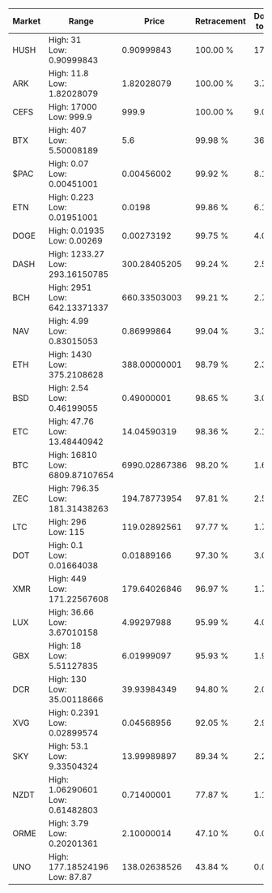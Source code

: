 | Market | Range | Price| Retracement | Doubles to 50% |
| --- | --- | --- | --- | --- |
| HUSH | High: 31<br />Low: 0.90999843 | 0.90999843 | 100.00 % | 17.53 |
| ARK | High: 11.8<br />Low: 1.82028079 | 1.82028079 | 100.00 % | 3.74 |
| CEFS | High: 17000<br />Low: 999.9 | 999.9 | 100.00 % | 9.00 |
| BTX | High: 407<br />Low: 5.50008189 | 5.6 | 99.98 % | 36.83 |
| $PAC | High: 0.07<br />Low: 0.00451001 | 0.00456002 | 99.92 % | 8.17 |
| ETN | High: 0.223<br />Low: 0.01951001 | 0.0198 | 99.86 % | 6.12 |
| DOGE | High: 0.01935<br />Low: 0.00269 | 0.00273192 | 99.75 % | 4.03 |
| DASH | High: 1233.27<br />Low: 293.16150785 | 300.28405205 | 99.24 % | 2.54 |
| BCH | High: 2951<br />Low: 642.13371337 | 660.33503003 | 99.21 % | 2.72 |
| NAV | High: 4.99<br />Low: 0.83015053 | 0.86999864 | 99.04 % | 3.34 |
| ETH | High: 1430<br />Low: 375.2108628 | 388.00000001 | 98.79 % | 2.33 |
| BSD | High: 2.54<br />Low: 0.46199055 | 0.49000001 | 98.65 % | 3.06 |
| ETC | High: 47.76<br />Low: 13.48440942 | 14.04590319 | 98.36 % | 2.18 |
| BTC | High: 16810<br />Low: 6809.87107654 | 6990.02867386 | 98.20 % | 1.69 |
| ZEC | High: 796.35<br />Low: 181.31438263 | 194.78773954 | 97.81 % | 2.51 |
| LTC | High: 296<br />Low: 115 | 119.02892561 | 97.77 % | 1.73 |
| DOT | High: 0.1<br />Low: 0.01664038 | 0.01889166 | 97.30 % | 3.09 |
| XMR | High: 449<br />Low: 171.22567608 | 179.64026846 | 96.97 % | 1.73 |
| LUX | High: 36.66<br />Low: 3.67010158 | 4.99297988 | 95.99 % | 4.04 |
| GBX | High: 18<br />Low: 5.51127835 | 6.01999097 | 95.93 % | 1.95 |
| DCR | High: 130<br />Low: 35.00118666 | 39.93984349 | 94.80 % | 2.07 |
| XVG | High: 0.2391<br />Low: 0.02899574 | 0.04568956 | 92.05 % | 2.93 |
| SKY | High: 53.1<br />Low: 9.33504324 | 13.99989897 | 89.34 % | 2.23 |
| NZDT | High: 1.06290601<br />Low: 0.61482803 | 0.71400001 | 77.87 % | 1.17 |
| ORME | High: 3.79<br />Low: 0.20201361 | 2.10000014 | 47.10 % | 0.00 |
| UNO | High: 177.18524196<br />Low: 87.87 | 138.02638526 | 43.84 % | 0.00 |
